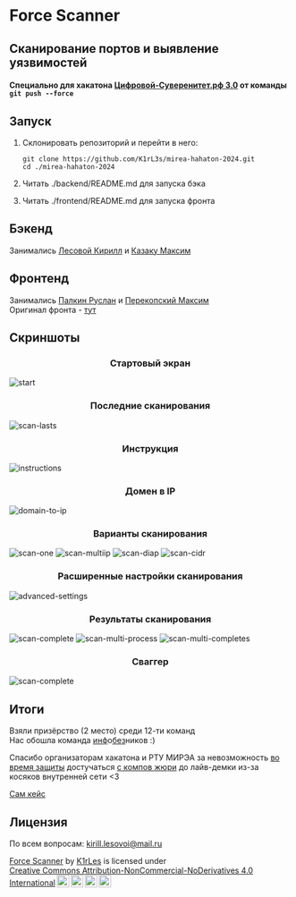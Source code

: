 # Force Scanner

## Сканирование портов и выявление уязвимостей

#### Специально для хакатона [Цифровой-Суверенитет.рф 3.0](https://xn----ctbbmaapfe8bebxhmwbjl2b.xn--p1ai/) от команды `git push --force`

## Запуск
1. Склонировать репозиторий и перейти в него:

    ```
    git clone https://github.com/K1rL3s/mirea-hahaton-2024.git
    cd ./mirea-hahaton-2024
    ```

2. Читать ./backend/README.md для запуска бэка
3. Читать ./frontend/README.md для запуска фронта

## Бэкенд

Занимались [Лесовой Кирилл](https://github.com/K1rL3s) и [Казаку Максим](https://github.com/TheLovii)

## Фронтенд

Занимались [Палкин Руслан](https://github.com/rusandorx) и [Перекопский Максим](https://github.com/Wo0zZ1) \
Оригинал фронта - [тут](https://github.com/rusandorx/mirea-hahaton-frontend)

## Скриншоты

<p align="center">
  <h3 align="center">
    Стартовый экран
  </h3>
  <img src="./content/start.png" alt="start">
</p>

<p align="center">
  <h3 align="center">
    Последние сканирования
  </h3>
  <img src="./content/scan-lasts.png" alt="scan-lasts">
</p>

<p align="center">
  <h3 align="center">
    Инструкция
  </h3>
  <img src="./content/instructions.png" alt="instructions">
</p>

<p align="center">
  <h3 align="center">
    Домен в IP
  </h3>
  <img src="./content/domain-to-ip.png" alt="domain-to-ip">
</p>

<p align="center">
  <h3 align="center">
    Варианты сканирования
  </h3>
  <img src="./content/scan-one.png" alt="scan-one">
  <img src="./content/scan-multiip.png" alt="scan-multiip">
  <img src="./content/scan-diap.png" alt="scan-diap">
  <img src="./content/scan-cidr.png" alt="scan-cidr">
</p>

<p align="center">
  <h3 align="center">
    Расширенные настройки сканирования
  </h3>
  <img src="./content/advanced-settings.png" alt="advanced-settings">
</p>

<p align="center">
  <h3 align="center">
    Результаты сканирования
  </h3>
  <img src="./content/scan-complete.png" alt="scan-complete">
  <img src="./content/scan-multi-process.png" alt="scan-multi-process">
  <img src="./content/scan-multi-complete.png" alt="scan-multi-completes">
</p>

<p align="center">
  <h3 align="center">
    Сваггер
  </h3>
  <img src="./content/swagger.png" alt="scan-complete">
</p>

## Итоги

Взяли призёрство (2 место) среди 12-ти команд \
Нас обошла команда [инф](https://github.com/SSSR-HACKATHON-2024/asp-24)о[без](https://github.com/SSSR-HACKATHON-2024/asp-24-gui)ников :)

Спасибо организаторам хакатона и РТУ МИРЭА за невозможность <ins>во время защиты</ins> достучаться <ins>с компов жюри</ins> до лайв-демки из-за косяков внутренней сети <3

[Сам кейс](./content/СКАНИРОВАНИЕ%20ПЕРИМЕТРА%20СЕТИ.pdf)

## Лицензия

По всем вопросам: kirill.lesovoi@mail.ru

<p xmlns:cc="http://creativecommons.org/ns#" xmlns:dct="http://purl.org/dc/terms/"><a property="dct:title" rel="cc:attributionURL" href="https://github.com/K1rL3s/mirea-hahaton-2024">Force Scanner</a> by <a rel="cc:attributionURL dct:creator" property="cc:attributionName" href="https://github.com/K1rL3s/">K1rLes</a> is licensed under <a href="https://creativecommons.org/licenses/by-nc-nd/4.0/" target="_blank" rel="license noopener noreferrer" style="display:inline-block;">Creative Commons Attribution-NonCommercial-NoDerivatives 4.0 International<img style="height:22px!important;margin-left:3px;vertical-align:text-bottom;" src="https://mirrors.creativecommons.org/presskit/icons/cc.svg" alt=""><img style="height:22px!important;margin-left:3px;vertical-align:text-bottom;" src="https://mirrors.creativecommons.org/presskit/icons/by.svg" alt=""><img style="height:22px!important;margin-left:3px;vertical-align:text-bottom;" src="https://mirrors.creativecommons.org/presskit/icons/nc.svg" alt=""><img style="height:22px!important;margin-left:3px;vertical-align:text-bottom;" src="https://mirrors.creativecommons.org/presskit/icons/nd.svg" alt=""></a></p>
